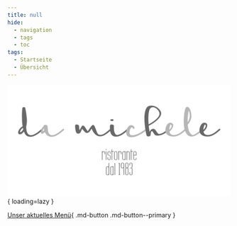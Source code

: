 ```yaml
---
title: null
hide:
  - navigation
  - tags
  - toc
tags:
  - Startseite
  - Übersicht
---
```


![Da Michele - Logo](./assets/images/hero.webp){ loading=lazy }

[Unser aktuelles Menü](./menu.md){ .md-button .md-button--primary }
